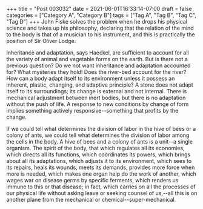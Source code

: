+++
title = "Post 003032"
date = 2021-06-01T16:33:14-07:00
draft = false
categories = ["Category A", "Category B"]
tags = ["Tag A", "Tag B", "Tag C", "Tag D"]
+++
John Fiske solves the problem when he drops his physical science and takes up his philosophy, declaring that the relation of the mind to the body is that of a musician to his instrument, and this is practically the position of Sir Oliver Lodge.

Inheritance and adaptation, says Haeckel, are sufficient to account for all the variety of animal and vegetable forms on the earth. But is there not a previous question? Do we not want inheritance and adaptation accounted for? What mysteries they hold! Does the river-bed account for the river? How can a body adapt itself to its environment unless it possess an inherent, plastic, changing, and adaptive principle? A stone does not adapt itself to its surroundings; its change is external and not internal. There is mechanical adjustment between inert bodies, but there is no adaptation without the push of life. A response to new conditions by change of form implies something actively responsive--something that profits by the change.

If we could tell what determines the division of labor in the hive of bees or a colony of ants, we could tell what determines the division of labor among the cells in the body. A hive of bees and a colony of ants is a unit--a single organism. The spirit of the body, that which regulates all its economies, which directs all its functions, which coördinates its powers, which brings about all its adaptations, which adjusts it to its environment, which sees to its repairs, heals its wounds, meets its demands, provides more force when more is needed, which makes one organ help do the work of another, which wages war on disease germs by specific ferments, which renders us immune to this or that disease; in fact, which carries on all the processes of our physical life without asking leave or seeking counsel of us,--all this is on another plane from the mechanical or chemical--super-mechanical.

